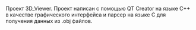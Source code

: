 Проект 3D_Viewer. Проект написан с помощью QT Creator на языке C++ в качестве графического интерфейса и парсер на языке С для получения данных из .obj файлов.
